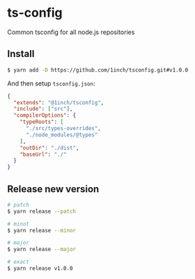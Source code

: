 # ts-config
Common tsconfig for all node.js repositories

## Install

```bash
$ yarn add -D https://github.com/1inch/tsconfig.git#v1.0.0
```

And then setup `tsconfig.json`:
```json
{
  "extends": "@1inch/tsconfig",
  "include": ["src"],
  "compilerOptions": {
    "typeRoots": [
      "./src/types-overrides",
      "./node_modules/@types"
    ],
    "outDir": "./dist",
    "baseUrl": "./"
  }
}
```

## Release new version

```bash
# patch
$ yarn release --patch

# minot
$ yarn release --minor

# major
$ yarn release --major

# exact
$ yarn release v1.0.0
```
